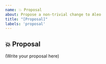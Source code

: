```yaml
---
name: 💥 Proposal
about: Propose a non-trivial change to Aleo
title: "[Proposal]"
labels: 'proposal'
---
```


## 💥 Proposal

<!--
    What is your proposal for Aleo?
    What are the implications of this proposal to Aleo?
    Does your proposal affect other aspects of Aleo as well?
-->

(Write your proposal here)

